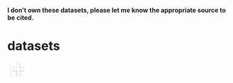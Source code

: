 **I don’t own these datasets, please let me know the appropriate source to be cited.**

# datasets


<img src="https://raw.githubusercontent.com/vdevmcitylp/datasets/master/Images/Corners.jpg" width="48">
